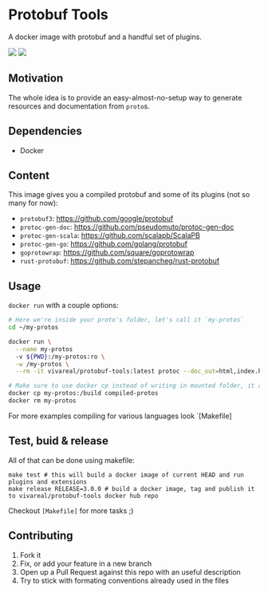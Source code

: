 # Protobuf Tools

A docker image with protobuf and a handful set of plugins.

[![](https://images.microbadger.com/badges/image/vivareal/protobuf-tools.svg)](https://microbadger.com/images/vivareal/protobuf-tools "Get your own image badge on microbadger.com")
[![](https://images.microbadger.com/badges/version/vivareal/protobuf-tools.svg)](https://microbadger.com/images/vivareal/protobuf-tools "Get your own version badge on microbadger.com")

## Motivation

The whole idea is to provide an easy-almost-no-setup way to generate resources and documentation
from `proto`s.

## Dependencies

- Docker

## Content

This image gives you a compiled protobuf and some of its plugins (not so many for now):

- `protobuf3`: https://github.com/google/protobuf
- `protoc-gen-doc`: https://github.com/pseudomuto/protoc-gen-doc
- `protoc-gen-scala`: https://github.com/scalapb/ScalaPB
- `protoc-gen-go`: https://github.com/golang/protobuf
- `goprotowrap`: https://github.com/square/goprotowrap
- `rust-protobuf`: https://github.com/stepancheg/rust-protobuf

## Usage

`docker run` with a couple options:

```sh
# Here we're inside your proto's folder, let's call it `my-protos`
cd ~/my-protos

docker run \
  --name my-protos
  -v ${PWD}:/my-protos:ro \
  -w /my-protos \
  --rm -it vivareal/protobuf-tools:latest protoc --doc_out=html,index.html:/build *.proto

# Make sure to use docker cp instead of writing in mounted folder, it avoid permissions issues and is much more flexible
docker cp my-protos:/build compiled-protos
docker rm my-protos
```

For more examples compiling for various languages look `[Makefile]

## Test, buid & release

All of that can be done using makefile:

```
make test # this will build a docker image of current HEAD and run plugins and extensions
make release RELEASE=3.0.0 # build a docker image, tag and publish it to vivareal/protobuf-tools docker hub repo
```

Checkout `[Makefile]` for more tasks ;)

## Contributing

1. Fork it
2. Fix, or add your feature in a new branch
3. Open up a Pull Request against this repo with an useful description
4. Try to stick with formating conventions already used in the files
